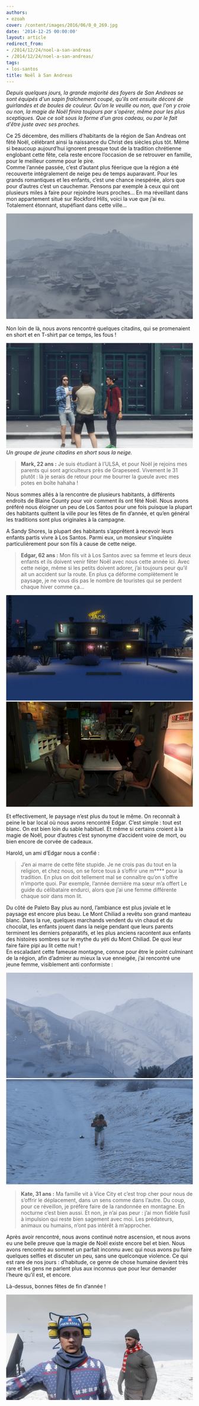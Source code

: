 ```yaml
---
authors:
- ezoah
cover: /content/images/2016/06/0_0_269.jpg
date: '2014-12-25 00:00:00'
layout: article
redirect_from:
- /2014/12/24/noel-a-san-andreas
- /2014/12/24/noel-a-san-andreas/
tags:
- los-santos
title: Noël à San Andreas
---
```



_Depuis quelques jours, la grande majorité des foyers de San Andreas se sont équipés d'un sapin fraîchement coupé, qu'ils ont ensuite décoré de guirlandes et de boules de couleur. Qu'on le veuille ou non, que l'on y croie ou non, la magie de Noël finira toujours par s'opérer, même pour les plus sceptiques. Que ce soit sous la forme d'un gros cadeau, ou par le fait d'être juste avec ses proches._

Ce 25 décembre, des milliers d’habitants de la région de San Andreas ont fêté Noël, célébrant ainsi la naissance du Christ des siècles plus tôt. Même si beaucoup aujourd’hui ignorent presque tout de la tradition chrétienne englobant cette fête, cela reste encore l’occasion de se retrouver en famille, pour le meilleur comme pour le pire.  
Comme l’année passée, c’est d’autant plus féerique que la région a été recouverte intégralement de neige peu de temps auparavant. Pour les grands romantiques et les enfants, c’est une chance inespérée, alors que pour d’autres c’est un cauchemar. Pensons par exemple à ceux qui ont plusieurs miles à faire pour rejoindre leurs proches… En ma réveillant dans mon appartement situé sur Rockford Hills, voici la vue que j’ai eu. Totalement étonnant, stupéfiant dans cette ville…

![](/content/images/2016/06/0_0-3_7.jpg)

Non loin de là, nous avons rencontré quelques citadins, qui se promenaient en short et en T-shirt par ce temps, les fous !

![Un groupe de jeune citadins en short sous la neige.](/content/images/2016/06/0_0-2_5.jpg)
_Un groupe de jeune citadins en short sous la neige._

> **Mark, 22 ans :** Je suis étudiant à l’ULSA, et pour Noël je rejoins mes parents qui sont agriculteurs près de Grapeseed. Vivement le 31 plutôt : là je serais de retour pour me bourrer la gueule avec mes potes en boîte hahaha !

Nous sommes allés à la rencontre de plusieurs habitants, à différents endroits de Blaine County pour voir comment ils ont fêté Noël. Nous avons préféré nous éloigner un peu de Los Santos pour une fois puisque la plupart des habitants quittent la ville pour les fêtes de fin d’année, et qu’en général les traditions sont plus originales à la campagne.

A Sandy Shores, la plupart des habitants s’apprêtent à recevoir leurs enfants partis vivre à Los Santos. Parmi eux, un monsieur s’inquiète particulièrement pour son fils à cause de cette neige.

> **Edgar, 62 ans :** Mon fils vit à Los Santos avec sa femme et leurs deux enfants et ils doivent venir fêter Noël avec nous cette année ici. Avec cette neige, même si les petits doivent adorer, j’ai toujours peur qu’il ait un accident sur la route. En plus ça déforme complètement le paysage, je ne vous dis pas le nombre de touristes qui se perdent chaque hiver comme ça…

![](/content/images/2016/06/0_0-4_4.jpg)
![](/content/images/2016/06/0_0-5_2.jpg)

Et effectivement, le paysage n’est plus du tout le même. On reconnaît à peine le bar local où nous avons rencontré Edgar. C’est simple : tout est blanc. On est bien loin du sable habituel. Et même si certains croient à la magie de Noël, pour d’autres c’est synonyme d’accident voire de mort, ou bien encore de corvée de cadeaux.

Harold, un ami d’Edgar nous a confié :

> J’en ai marre de cette fête stupide. Je ne crois pas du tout en la religion, et chez nous, on se force tous à s’offrir une m\*\*\*\* pour la tradition. En plus on doit tellement mal se connaître qu’on s’offre n’importe quoi. Par exemple, l’année dernière ma sœur m’a offert Le guide du célibataire endurci, alors que j’ai une femme différente chaque soir dans mon lit.

Du côté de Paleto Bay plus au nord, l’ambiance est plus joviale et le paysage est encore plus beau. Le Mont Chiliad a revêtu son grand manteau blanc. Dans la rue, quelques marchands vendent du vin chaud et du chocolat, les enfants jouent dans la neige pendant que leurs parents terminent les derniers préparatifs, et les plus anciens racontent aux enfants des histoires sombres sur le mythe du yéti du Mont Chiliad. De quoi leur faire faire pipi au lit cette nuit !  
En escaladant cette fameuse montagne, connue pour être le point culminant de la région, afin d’admirer au mieux la vue enneigée, j’ai rencontré une jeune femme, visiblement anti conformiste :

![](/content/images/2016/06/0_0-7_1.jpg)
![](/content/images/2016/06/0_0-6_1.jpg)

> **Kate, 31 ans :** Ma famille vit à Vice City et c’est trop cher pour nous de s’offrir le déplacement, dans un sens comme dans l’autre. Du coup, pour ce réveillon, je préfère faire de la randonnée en montagne. En nocturne c’est bien aussi. Et non, je n’ai pas peur : j’ai mon fidèle fusil à impulsion qui reste bien sagement avec moi. Les prédateurs, animaux ou humains, n’ont pas intérêt à m’approcher.

Après avoir rencontré, nous avons continué notre ascension, et nous avons eu une belle preuve que la magie de Noël existe encore bel et bien. Nous avons rencontré au sommet un parfait inconnu avec qui nous avons pu faire quelques selfies et discuter un peu, sans une quelconque violence. Ce qui est rare de nos jours : d’habitude, ce genre de chose humaine devient très rare et les gens ne parlent plus aux inconnus que pour leur demander l’heure qu’il est, et encore.

Là-dessus, bonnes fêtes de fin d’année !

![](/content/images/2016/06/0_0-8_1.jpg)